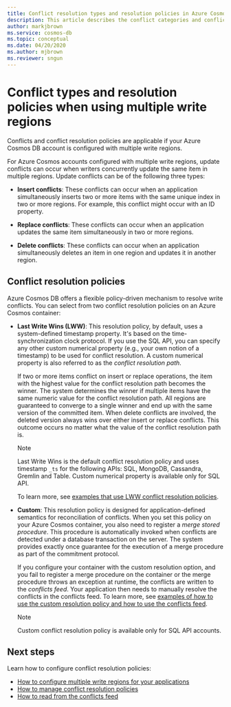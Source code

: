 ```yaml
---
title: Conflict resolution types and resolution policies in Azure Cosmos DB 
description: This article describes the conflict categories and conflict resolution policies in Azure Cosmos DB.
author: markjbrown
ms.service: cosmos-db
ms.topic: conceptual
ms.date: 04/20/2020
ms.author: mjbrown
ms.reviewer: sngun
---
```


# Conflict types and resolution policies when using multiple write regions

Conflicts and conflict resolution policies are applicable if your Azure Cosmos DB account is configured with multiple write regions.

For Azure Cosmos accounts configured with multiple write regions, update conflicts can occur when writers concurrently update the same item in multiple regions. Update conflicts can be of the following three types:

* **Insert conflicts**: These conflicts can occur when an application simultaneously inserts two or more items with the same unique index in two or more regions. For example, this conflict might occur with an ID property.

* **Replace conflicts**: These conflicts can occur when an application updates the same item simultaneously in two or more regions.

* **Delete conflicts**: These conflicts can occur when an application simultaneously deletes an item in one region and updates it in another region.

## Conflict resolution policies

Azure Cosmos DB offers a flexible policy-driven mechanism to resolve write conflicts. You can select from two conflict resolution policies on an Azure Cosmos container:

* **Last Write Wins (LWW)**: This resolution policy, by default, uses a system-defined timestamp property. It's based on the time-synchronization clock protocol. If you use the SQL API, you can specify any other custom numerical property (e.g., your own notion of a timestamp) to be used for conflict resolution. A custom numerical property is also referred to as the *conflict resolution path*. 

  If two or more items conflict on insert or replace operations, the item with the highest value for the conflict resolution path becomes the winner. The system determines the winner if multiple items have the same numeric value for the conflict resolution path. All regions are guaranteed to converge to a single winner and end up with the same version of the committed item. When delete conflicts are involved, the deleted version always wins over either insert or replace conflicts. This outcome occurs no matter what the value of the conflict resolution path is.

  > [!NOTE]
  > Last Write Wins is the default conflict resolution policy and uses timestamp `_ts` for the following APIs: SQL, MongoDB, Cassandra, Gremlin and Table. Custom numerical property is available only for SQL API.

  To learn more, see [examples that use LWW conflict resolution policies](how-to-manage-conflicts.md).

* **Custom**: This resolution policy is designed for application-defined semantics for reconciliation of conflicts. When you set this policy on your Azure Cosmos container, you also need to register a *merge stored procedure*. This procedure is automatically invoked when conflicts are detected under a database transaction on the server. The system provides exactly once guarantee for the execution of a merge procedure as part of the commitment protocol.  

  If you configure your container with the custom resolution option, and you fail to register a merge procedure on the container or the merge procedure throws an exception at runtime, the conflicts are written to the *conflicts feed*. Your application then needs to manually resolve the conflicts in the conflicts feed. To learn more, see [examples of how to use the custom resolution policy and how to use the conflicts feed](how-to-manage-conflicts.md).

  > [!NOTE]
  > Custom conflict resolution policy is available only for SQL API accounts.

## Next steps

Learn how to configure conflict resolution policies:

* [How to configure multiple write regions for your applications](how-to-multi-master.md)
* [How to manage conflict resolution policies](how-to-manage-conflicts.md)
* [How to read from the conflicts feed](how-to-manage-conflicts.md#read-from-conflict-feed)
